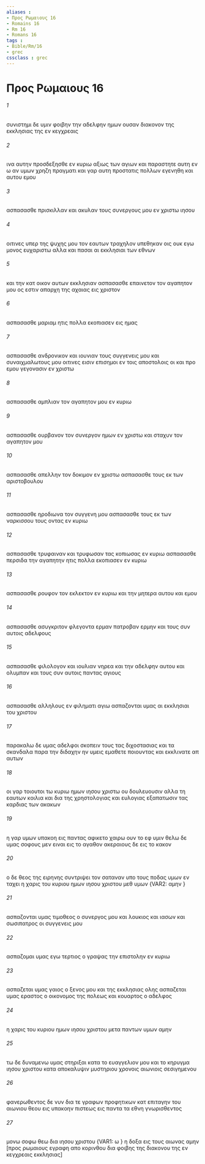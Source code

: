 ```yaml
---
aliases : 
- Προς Ρωμαιους 16
- Romains 16
- Rm 16
- Romans 16
tags : 
- Bible/Rm/16
- grec
cssclass : grec
---
```


# Προς Ρωμαιους 16

###### 1
συνιστημι δε υμιν φοιβην την αδελφην ημων ουσαν διακονον της εκκλησιας της εν κεγχρεαις
###### 2
ινα αυτην προσδεξησθε εν κυριω αξιως των αγιων και παραστητε αυτη εν ω αν υμων χρηζη πραγματι και γαρ αυτη προστατις πολλων εγενηθη και αυτου εμου
###### 3
ασπασασθε πρισκιλλαν και ακυλαν τους συνεργους μου εν χριστω ιησου
###### 4
οιτινες υπερ της ψυχης μου τον εαυτων τραχηλον υπεθηκαν οις ουκ εγω μονος ευχαριστω αλλα και πασαι αι εκκλησιαι των εθνων
###### 5
και την κατ οικον αυτων εκκλησιαν ασπασασθε επαινετον τον αγαπητον μου ος εστιν απαρχη της αχαιας εις χριστον
###### 6
ασπασασθε μαριαμ ητις πολλα εκοπιασεν εις ημας
###### 7
ασπασασθε ανδρονικον και ιουνιαν τους συγγενεις μου και συναιχμαλωτους μου οιτινες εισιν επισημοι εν τοις αποστολοις οι και προ εμου γεγονασιν εν χριστω
###### 8
ασπασασθε αμπλιαν τον αγαπητον μου εν κυριω
###### 9
ασπασασθε ουρβανον τον συνεργον ημων εν χριστω και σταχυν τον αγαπητον μου
###### 10
ασπασασθε απελλην τον δοκιμον εν χριστω ασπασασθε τους εκ των αριστοβουλου
###### 11
ασπασασθε ηροδιωνα τον συγγενη μου ασπασασθε τους εκ των ναρκισσου τους οντας εν κυριω
###### 12
ασπασασθε τρυφαιναν και τρυφωσαν τας κοπιωσας εν κυριω ασπασασθε περσιδα την αγαπητην ητις πολλα εκοπιασεν εν κυριω
###### 13
ασπασασθε ρουφον τον εκλεκτον εν κυριω και την μητερα αυτου και εμου
###### 14
ασπασασθε ασυγκριτον φλεγοντα ερμαν πατροβαν ερμην και τους συν αυτοις αδελφους
###### 15
ασπασασθε φιλολογον και ιουλιαν νηρεα και την αδελφην αυτου και ολυμπαν και τους συν αυτοις παντας αγιους
###### 16
ασπασασθε αλληλους εν φιληματι αγιω ασπαζονται υμας αι εκκλησιαι του χριστου
###### 17
παρακαλω δε υμας αδελφοι σκοπειν τους τας διχοστασιας και τα σκανδαλα παρα την διδαχην ην υμεις εμαθετε ποιουντας και εκκλινατε απ αυτων
###### 18
οι γαρ τοιουτοι τω κυριω ημων ιησου χριστω ου δουλευουσιν αλλα τη εαυτων κοιλια και δια της χρηστολογιας και ευλογιας εξαπατωσιν τας καρδιας των ακακων
###### 19
η γαρ υμων υπακοη εις παντας αφικετο χαιρω ουν το εφ υμιν θελω δε υμας σοφους μεν ειναι εις το αγαθον ακεραιους δε εις το κακον
###### 20
ο δε θεος της ειρηνης συντριψει τον σαταναν υπο τους ποδας υμων εν ταχει η χαρις του κυριου ημων ιησου χριστου μεθ υμων  {VAR2: αμην }
###### 21
ασπαζονται υμας τιμοθεος ο συνεργος μου και λουκιος και ιασων και σωσιπατρος οι συγγενεις μου
###### 22
ασπαζομαι υμας εγω τερτιος ο γραψας την επιστολην εν κυριω
###### 23
ασπαζεται υμας γαιος ο ξενος μου και της εκκλησιας ολης ασπαζεται υμας εραστος ο οικονομος της πολεως και κουαρτος ο αδελφος
###### 24
η χαρις του κυριου ημων ιησου χριστου μετα παντων υμων αμην
###### 25
τω δε δυναμενω υμας στηριξαι κατα το ευαγγελιον μου και το κηρυγμα ιησου χριστου κατα αποκαλυψιν μυστηριου χρονοις αιωνιοις σεσιγημενου
###### 26
φανερωθεντος δε νυν δια τε γραφων προφητικων κατ επιταγην του αιωνιου θεου εις υπακοην πιστεως εις παντα τα εθνη γνωρισθεντος
###### 27
μονω σοφω θεω δια ιησου χριστου  {VAR1: ω } η δοξα εις τους αιωνας αμην [προς ρωμαιους εγραφη απο κορινθου δια φοιβης της διακονου της εν κεγχρεαις εκκλησιας]
